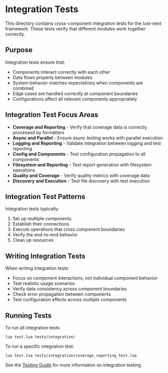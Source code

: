 # Integration Tests

This directory contains cross-component integration tests for the lust-next framework. These tests verify that different modules work together correctly.

## Purpose

Integration tests ensure that:

- Components interact correctly with each other
- Data flows properly between modules
- System behavior matches expectations when components are combined
- Edge cases are handled correctly at component boundaries
- Configurations affect all relevant components appropriately

## Integration Test Focus Areas

- **Coverage and Reporting** - Verify that coverage data is correctly processed by formatters
- **Async and Parallel** - Ensure async testing works with parallel execution
- **Logging and Reporting** - Validate integration between logging and test reporting
- **Config and Components** - Test configuration propagation to all components
- **Filesystem and Reporting** - Test report generation with filesystem operations
- **Quality and Coverage** - Verify quality metrics with coverage data
- **Discovery and Execution** - Test file discovery with test execution

## Integration Test Patterns

Integration tests typically:

1. Set up multiple components
2. Establish their connections
3. Execute operations that cross component boundaries
4. Verify the end-to-end behavior
5. Clean up resources

## Writing Integration Tests

When writing integration tests:

- Focus on component interactions, not individual component behavior
- Test realistic usage scenarios
- Verify data consistency across component boundaries
- Check error propagation between components
- Test configuration effects across multiple components

## Running Tests

To run all integration tests:
```
lua test.lua tests/integration/
```

To run a specific integration test:
```
lua test.lua tests/integration/coverage_reporting_test.lua
```

See the [Testing Guide](/docs/coverage_repair/testing_guide.md) for more information on integration testing.